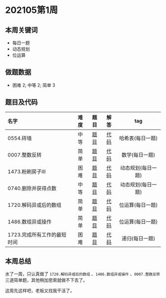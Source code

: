 <!--
 * @Description: 
 * @Autor: Au3C2
 * @Date: 2021-01-11 14:55:49
 * @LastEditors: Au3C2
 * @LastEditTime: 2021-05-17 14:31:47
-->
# 202105第1周

## 本周关键词

* 每日一题
* 动态规划
* 位运算 

## 做题数据

* 困难 2; 中等 2; 简单 3

## 题目及代码

|名字|难度|题目|解答|tag|
|:-|:-:|:-:|:-:|:-:|
|0554.砖墙|中等|[题目](https://leetcode-cn.com/problems/brick-wall/)|[代码](../Code/202105第1周/0554.砖墙.md)|哈希表(每日一题)
|0007.整数反转|简单|[题目](https://leetcode-cn.com/problems/reverse-integer/)|[代码](../Code/202105第1周/0007.整数反转.md)|数学(每日一题)
|1473.粉刷房子III|困难|[题目](https://leetcode-cn.com/problems/paint-house-iii/)|[代码](../Code/202105第1周/1473.粉刷房子III.md)|动态规划(每日一题)
|0740.删除并获得点数|中等|[题目](https://leetcode-cn.com/problems/delete-and-earn/)|[代码](../Code/202105第1周/0740.删除并获得点数.md)|动态规划(每日一题)
|1720.解码异或后的数组|简单|[题目](https://leetcode-cn.com/problems/decode-xored-array/)|[代码](../Code/202105第1周/1720.解码异或后的数组.md)|位运算(每日一题)
|1486.数组异或操作|简单|[题目](https://leetcode-cn.com/problems/xor-operation-in-an-array/)|[代码](../Code/202105第1周/1486.数组异或操作.md)|位运算(每日一题)
|1723.完成所有工作的最短时间|困难|[题目](https://leetcode-cn.com/problems/find-minimum-time-to-finish-all-jobs/)|[代码](../Code/202105第1周/1723.完成所有工作的最短时间.md)|递归(每日一题)

## 本周总结

水了一周，只认真做了 `1720.解码异或后的数组` 、`1486.数组异或操作` 、`0007.整数反转` 三道简单题，其他稍加思索就做不下去了。

这周先这样吧，老板又找我干活了。